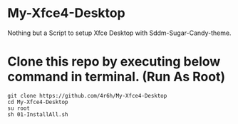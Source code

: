 # My-Xfce4-Desktop
Nothing but a Script to setup Xfce Desktop with Sddm-Sugar-Candy-theme.

# Clone this repo by executing below command in terminal. (Run As Root)

```
git clone https://github.com/4r6h/My-Xfce4-Desktop
cd My-Xfce4-Desktop
su root
sh 01-InstallAll.sh
```
